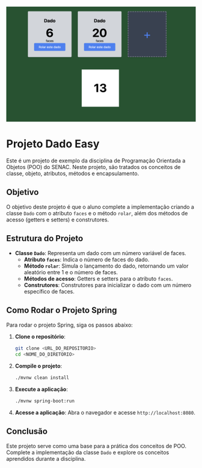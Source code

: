 ![Screenshot of the application](./images/screen.png)

# Projeto Dado Easy

Este é um projeto de exemplo da disciplina de Programação Orientada a Objetos (POO) do SENAC. Neste projeto, são tratados os conceitos de classe, objeto, atributos, métodos e encapsulamento.

## Objetivo

O objetivo deste projeto é que o aluno complete a implementação criando a classe `Dado` com o atributo `faces` e o método `rolar`, além dos métodos de acesso (getters e setters) e construtores.

## Estrutura do Projeto

- **Classe `Dado`**: Representa um dado com um número variável de faces.
    - **Atributo `faces`**: Indica o número de faces do dado.
    - **Método `rolar`**: Simula o lançamento do dado, retornando um valor aleatório entre 1 e o número de faces.
    - **Métodos de acesso**: Getters e setters para o atributo `faces`.
    - **Construtores**: Construtores para inicializar o dado com um número específico de faces.

## Como Rodar o Projeto Spring

Para rodar o projeto Spring, siga os passos abaixo:

1. **Clone o repositório**:
     ```bash
     git clone <URL_DO_REPOSITORIO>
     cd <NOME_DO_DIRETORIO>
     ```

2. **Compile o projeto**:
     ```bash
     ./mvnw clean install
     ```

3. **Execute a aplicação**:
     ```bash
     ./mvnw spring-boot:run
     ```

4. **Acesse a aplicação**:
     Abra o navegador e acesse `http://localhost:8080`.

## Conclusão

Este projeto serve como uma base para a prática dos conceitos de POO. Complete a implementação da classe `Dado` e explore os conceitos aprendidos durante a disciplina.
